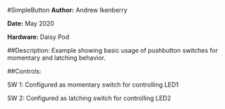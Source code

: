 #SimpleButton
**Author:** Andrew Ikenberry

**Date:** May 2020

**Hardware:** Daisy Pod

##Description:
Example showing basic usage of pushbutton switches for momentary and latching behavior.

##Controls:

SW 1: Configured as momentary switch for controlling LED1

SW 2: Configured as latching switch for controlling LED2